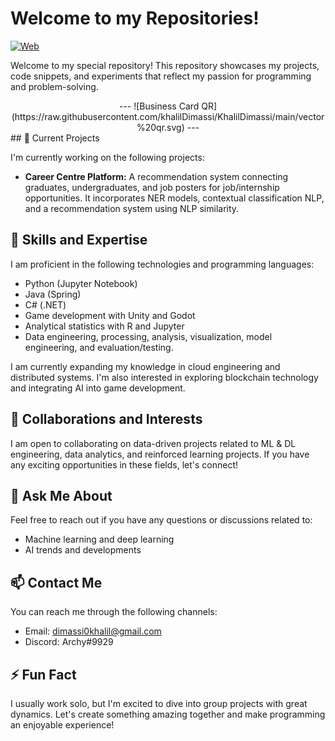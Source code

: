 <!-- Replace REPOSITORY_NAME with your repository name -->
# Welcome to my Repositories!
[![Web](https://img.shields.io/badge/Business%20Card-KhalilAllah%20Dimassi-blue)](https://myqrcode.com/qr/f166afaa/view)

Welcome to my special repository! This repository showcases my projects, code snippets, and experiments that reflect my passion for programming and problem-solving.

<center>
  ---
  ![Business Card QR](https://raw.githubusercontent.com/khalilDimassi/KhalilDimassi/main/vector%20qr.svg)
  ---
</center>
## 🔭 Current Projects

I'm currently working on the following projects:

- **Career Centre Platform:** A recommendation system connecting graduates, undergraduates, and job posters for job/internship opportunities. It incorporates NER models, contextual classification NLP, and a recommendation system using NLP similarity.

## 🌱 Skills and Expertise

I am proficient in the following technologies and programming languages:

- Python (Jupyter Notebook)
- Java (Spring)
- C# (.NET)
- Game development with Unity and Godot
- Analytical statistics with R and Jupyter
- Data engineering, processing, analysis, visualization, model engineering, and evaluation/testing.

I am currently expanding my knowledge in cloud engineering and distributed systems. I'm also interested in exploring blockchain technology and integrating AI into game development.

## 👯 Collaborations and Interests

I am open to collaborating on data-driven projects related to ML & DL engineering, data analytics, and reinforced learning projects. If you have any exciting opportunities in these fields, let's connect!

## 💬 Ask Me About

Feel free to reach out if you have any questions or discussions related to:

- Machine learning and deep learning
- AI trends and developments

## 📫 Contact Me

You can reach me through the following channels:

- Email: dimassi0khalil@gmail.com
- Discord: Archy#9929

## ⚡ Fun Fact

I usually work solo, but I'm excited to dive into group projects with great dynamics. Let's create something amazing together and make programming an enjoyable experience!

